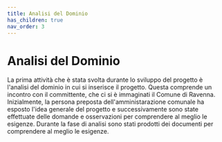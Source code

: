 ```yaml
---
title: Analisi del Dominio
has_children: true
nav_order: 3
---
```


# Analisi del Dominio
La prima attività che è stata svolta durante lo sviluppo del progetto è l'analisi del dominio in cui si inserisce il progetto. Questa comprende un incontro con il committente, che ci si è immaginati il Comune di Ravenna. Inizialmente, la persona preposta dell'amministarazione comunale ha esposto l'idea generale del progetto e successivamente sono state effettuate delle domande e osservazioni per comprendere al meglio le esigenze. Durante la fase di analisi sono stati prodotti dei documenti per comprendere al meglio le esigenze.